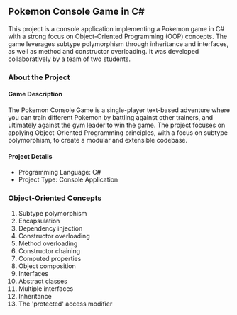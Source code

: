 ## Pokemon Console Game in C#
This project is a console application implementing a Pokemon game in C# with a strong focus on Object-Oriented Programming (OOP) concepts. The game leverages subtype polymorphism through inheritance and interfaces, as well as method and constructor overloading. It was developed collaboratively by a team of two students.

### About the Project
#### Game Description
The Pokemon Console Game is a single-player text-based adventure where you can train different Pokemon by battling against other trainers, and ultimately against the gym leader to win the game. The project focuses on applying Object-Oriented Programming principles, with a focus on subtype polymorphism, to create a modular and extensible codebase.

#### Project Details
* Programming Language: C#
* Project Type: Console Application

### Object-Oriented Concepts
1. Subtype polymorphism
2. Encapsulation
3. Dependency injection
4. Constructor overloading
5. Method overloading
6. Constructor chaining
7. Computed properties
8. Object composition
9. Interfaces
10. Abstract classes
11. Multiple interfaces
12. Inheritance
13. The 'protected' access modifier
